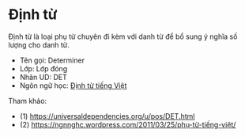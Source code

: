 # Định từ

Định từ là loại phụ từ chuyên đi kèm với danh từ để bổ sung ý nghĩa số lượng cho danh từ.

* Tên gọi: Determiner
* Lớp: Lớp đóng
* Nhãn UD: DET
* Ngôn ngữ học: [Định từ tiếng Việt](../../vietnamese/hth-phu_tu_tieng_viet.md)

Tham khảo: 

* (1) https://universaldependencies.org/u/pos/DET.html
* (2) https://ngnnghc.wordpress.com/2011/03/25/phụ-từ-tiếng-việt/